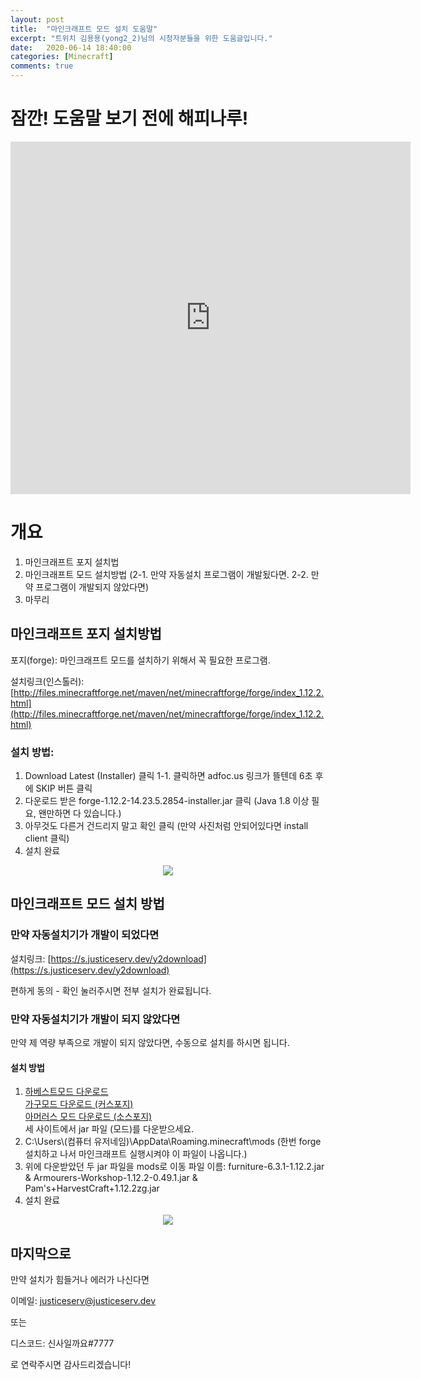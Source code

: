 ```yaml
---
layout: post
title:  "마인크래프트 모드 설치 도움말"
excerpt: "트위치 김용용(yong2_2)님의 시청자분들을 위한 도움글입니다."
date:   2020-06-14 18:40:00
categories: [Minecraft]
comments: true
---
```


# 잠깐! 도움말 보기 전에 해피나루!

<iframe src="https://player.vimeo.com/video/428957247" width="640" height="564" frameborder="0" allow="autoplay; fullscreen" allowfullscreen></iframe>

# 개요
1. 마인크래프트 포지 설치법
2. 마인크래프트 모드 설치방법 
(2-1. 만약 자동설치 프로그램이 개발됬다면. 2-2. 만약 프로그램이 개발되지 않았다면) 
3. 마무리

## 마인크래프트 포지 설치방법
포지(forge): 마인크래프트 모드를 설치하기 위해서 꼭 필요한 프로그램.

설치링크(인스톨러): [http://files.minecraftforge.net/maven/net/minecraftforge/forge/index_1.12.2.html](http://files.minecraftforge.net/maven/net/minecraftforge/forge/index_1.12.2.html)

### 설치 방법:
1. Download Latest (Installer) 클릭
1-1. 클릭하면 adfoc.us 링크가 뜰텐데 6초 후에 SKIP 버튼 클릭
2. 다운로드 받은  forge-1.12.2-14.23.5.2854-installer.jar 클릭 (Java 1.8 이상 필요, 왠만하면 다 있습니다.)
3. 아무것도 다른거 건드리지 말고 확인 클릭 (만약 사진처럼 안되어있다면 install client 클릭)
4. 설치 완료
<p align="center">
<img align ="center" src = "https://i.ibb.co/X5nJDfZ/forge.png">
</p>

## 마인크래프트 모드 설치 방법

### 만약 자동설치기가 개발이 되었다면
설치링크: [https://s.justiceserv.dev/y2download](https://s.justiceserv.dev/y2download)

편하게 동의 - 확인 눌러주시면 전부 설치가 완료됩니다.

### 만약 자동설치기가 개발이 되지 않았다면
만약 제 역량 부족으로 개발이 되지 않았다면, 수동으로 설치를 하시면 됩니다.
#### 설치 방법
1. [하베스트모드 다운로드](https://www.curseforge.com/minecraft/mc-mods/pams-harvestcraft "https://www.curseforge.com/minecraft/mc-mods/pams-harvestcraft")  
[가구모드 다운로드 (커스포지)](https://www.curseforge.com/minecraft/mc-mods/mrcrayfish-furniture-mod "https://www.curseforge.com/minecraft/mc-mods/mrcrayfish-furniture-mod")  
[아머러스 모드 다운로드 (소스포지) ](https://www.curseforge.com/minecraft/mc-mods/armourers-workshop/download/2902605)  
세 사이트에서 jar 파일 (모드)를 다운받으세요.
2. C:\Users\\(컴퓨터 유저네임)\AppData\Roaming\.minecraft\mods
(한번 forge 설치하고 나서 마인크래프트 실행시켜야 이 파일이 나옵니다.)
3. 위에 다운받았던 두 jar 파일을 mods로 이동
파일 이름:
furniture-6.3.1-1.12.2.jar & Armourers-Workshop-1.12.2-0.49.1.jar & Pam's+HarvestCraft+1.12.2zg.jar
4. 설치 완료
<p align="center">
<img align ="center" src = "https://i.ibb.co/Ks2pMcT/folder.png">
</p>

## 마지막으로
만약 설치가 힘들거나 에러가 나신다면

이메일: justiceserv@justiceserv.dev

또는

디스코드: 신사일까요#7777

로 연락주시면 감사드리겠습니다!

<script src="https://utteranc.es/client.js"
        repo="justiceserv/leonids"
        issue-term="pathname"
        theme="github-light"
        crossorigin="anonymous"
        async>
</script>
